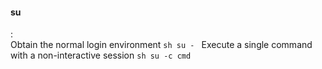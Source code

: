 #### su
:   
    Obtain the normal login environment
    ```sh
    su -
    ```
    Execute a single command with a non-interactive session
    ```sh
    su -c cmd
    ```
